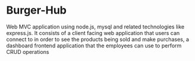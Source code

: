 # Burger-Hub
Web MVC application using node.js, mysql and related technologies like express.js. It consists of a client facing web application that users can connect to in order to see the products being sold and make purchases, a dashboard frontend application that the employees can use to perform CRUD operations
